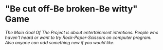 # "Be cut off-Be broken-Be witty" Game
*The Main Goal Of The Project is about entertainment intentions. 
People who haven't heard or want to try Rock-Paper-Scissors on computer program.
Also anyone can add something new if you would like.*
